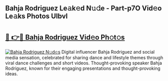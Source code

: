 ## Bahja Rodriguez Le𝚊k𝚎d N𝚞𝚍e - Part-p7O Vid𝚎o Le𝚊ks Photos Ulbvl

# <h2><a href="http://fbdio6b.evod.top/?m=Bahja+Rodriguez">🔗 👉🔴 Bahja Rodriguez Vid𝚎o Ph𝚘t𝚘s</a></h2>

[![Bahja Rodriguez N𝚞d𝚎s](https://i.imgur.com/8V9OHl7.gif)](http://fbdio6b.evod.top/?m=Bahja+Rodriguez)
Digital influencer Bahja Rodriguez and social media sensation, celebrated for sharing dance and lifestyle themes through viral dance challenges and short videos. Thought-provoking speaker Bahja Rodriguez, known for their engaging presentations and thought-provoking ideas. 
